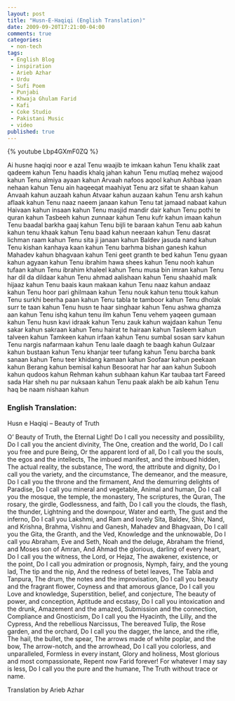 ```yaml
---
layout: post
title: "Husn-E-Haqiqi (English Translation)"
date: 2009-09-20T17:21:00-04:00
comments: true
categories:
 - non-tech
tags:
 - English Blog
 - inspiration
 - Arieb Azhar
 - Urdu
 - Sufi Poem
 - Punjabi
 - Khwaja Ghulam Farid
 - Kafi
 - Coke Studio
 - Pakistani Music
 - video
published: true
---
```


{% youtube Lbp4GXmF0ZQ %}

Ai husne haqiqi noor e azal
Tenu waajib te imkaan kahun
Tenu khalik zaat qadeem kahun
Tenu haadis khalq jahan kahun
Tenu mutlaq mehez wajood kahun
Tenu almiya ayaan kahun
Arvaah nafoos aqool kahun
Ashbaa iyaan nehaan kahun
Tenu ain haqeeqat maahiyat
Tenu arz sifat te shaan kahun
Anvaah kahun auzaah kahun
Atvaar kahun auzaan kahun
Tenu arsh kahun aflaak kahun
Tenu naaz naeem janaan kahun
Tenu tat jamaad nabaat kahun
Haivaan kahun insaan kahun
Tenu masjid mandir dair kahun
Tenu pothi te quran kahun
Tasbeeh kahun zunnaar kahun
Tenu kufr kahun imaan kahun
Tenu baadal barkha gaaj kahun
Tenu bijli te baraan kahun
Tenu aab kahun kahun tenu khaak kahun
Tenu baad kahun neeraan kahun
Tenu dasrat lichman raam kahun
Tenu sita ji janaan kahun
Baldev jasuda nand kahun
Tenu kishan kanhaya kaan kahun
Tenu barhma bishan ganesh kahun
Mahadev kahun bhagvaan kahun
Teni geet granth te bed kahun
Tenu gyaan kahun agyaan kahun
Tenu ibrahim hawa shees kahun
Tenu nooh kahun tufaan kahun
Tenu ibrahim khaleel kahun
Tenu musa bin imran kahun
Tenu har dil da dildaar kahun
Tenu ahmad aalishaan kahun
Tenu shaahid malk hijaaz kahun
Tenu baais kaun makaan kahun
Tenu naaz kahun andaaz kahun
Tenu hoor pari ghilmaan kahun
Tenu nouk kahun tenu ttouk kahun
Tenu surkhi beerha paan kahun
Tenu tabla te tamboor kahun
Tenu dholak surr te taan kahun
Tenu husn te haar singhaar kahun
Tenu ashwa ghamza aan kahun
Tenu ishq kahun tenu ilm kahun
Tenu vehem yaqeen gumaan kahun
Tenu husn kavi idraak kahun
Tenu zauk kahun wajdaan kahun
Tenu sakar kahun sakraan kahun
Tenu hairat te hairaan kahun
Tasleem kahun talveen kahun
Tamkeen kahun irfaan kahun
Tenu sumbal sosan sarv kahun
Tenu nargis nafarmaan kahun
Tenu laale daagh te baagh kahun
Gulzaar kahun bustaan kahun
Tenu khanjar teer tufang kahun
Tenu barcha bank sanaan kahun
Tenu teer khidang kamaan kahun
Soofaar kahun peekaan kahun
Berang kahun bemisal kahun
Besoorat har har aan kahun
Subooh kahun qudoos kahun
Rehman kahun subhaan kahun
Kar taubaa tart Fareed sada
Har sheh nu par nuksaan kahun
Tenu paak alakh be aib kahun
Tenu haq be naam nishaan kahun


### English Translation:

Husn e Haqiqi – Beauty of Truth

O’ Beauty of Truth, the Eternal Light!
Do I call you necessity and possibility,
Do I call you the ancient divinity,
The One, creation and the world,
Do I call you free and pure Being,
Or the apparent lord of all,
Do I call you the souls, the egos and the intellects,
The imbued manifest, and the imbued hidden,
The actual reality, the substance,
The word, the attribute and dignity,
Do I call you the variety, and the circumstance,
The demeanor, and the measure,
Do I call you the throne and the firmament,
And the demurring delights of Paradise,
Do I call you mineral and vegetable,
Animal and human,
Do I call you the mosque, the temple, the monastery,
The scriptures, the Quran,
The rosary, the girdle,
Godlessness, and faith,
Do I call you the clouds, the flash, the thunder,
Lightning and the downpour,
Water and earth,
The gust and the inferno,
Do I call you Lakshmi, and Ram and lovely Sita,
Baldev, Shiv, Nand, and Krishna,
Brahma, Vishnu and Ganesh,
Mahadev and Bhagvaan,
Do I call you the Gita, the Granth, and the Ved,
Knowledge and the unknowable,
Do I call you Abraham, Eve and Seth,
Noah and the deluge,
Abraham the friend, and Moses son of Amran,
And Ahmad the glorious, darling of every heart,
Do I call you the witness, the Lord, or Hejaz,
The awakener, existence, or the point,
Do I call you admiration or prognosis,
Nymph, fairy, and the young lad,
The tip and the nip,
And the redness of betel leaves,
The Tabla and Tanpura,
The drum, the notes and the improvisation,
Do I call you beauty and the fragrant flower,
Coyness and that amorous glance,
Do I call you Love and knowledge,
Superstition, belief, and conjecture,
The beauty of power, and conception,
Aptitude and ecstasy,
Do I call you intoxication and the drunk,
Amazement and the amazed,
Submission and the connection,
Compliance and Gnosticism,
Do I call you the Hyacinth, the Lilly, and the Cypress,
And the rebellious Narcissus,
The bereaved Tulip, the Rose garden, and the orchard,
Do I call you the dagger, the lance, and the rifle,
The hail, the bullet, the spear,
The arrows made of white poplar, and the bow,
The arrow-notch, and the arrowhead,
Do I call you colorless, and unparalleled,
Formless in every instant,
Glory and holiness,
Most glorious and most compassionate,
Repent now Farid forever!
For whatever I may say is less,
Do I call you the pure and the humane,
The Truth without trace or name.

Translation by Arieb Azhar
